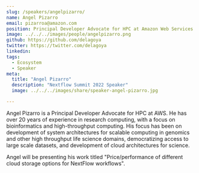 ```yaml
---
slug: /speakers/angelpizarro/
name: Angel Pizarro
email: pizarroa@amazon.com
position: Principal Developer Advocate for HPC at Amazon Web Services
image: ../../../images/people/angelpizarro.png
github: https://github.com/delagoya
twitter: https://twitter.com/delagoya
linkedin: 
tags:
  - Ecosystem
  - Speaker
meta:
  title: "Angel Pizarro"
  description: "Nextflow Summit 2022 Speaker"
  image: ../../../images/share/speaker-angel-pizarro.jpg

---
```


Angel Pizarro is a Principal Developer Advocate for HPC at AWS.  He has over 20 years of experience in research computing, with a focus on bioinformatics and high-throughput computing. His focus has been on development of system architectures for scalable computing in genomics and other high throughput life science domains, democratizing access to large scale datasets, and development of cloud architectures for science.

Angel will be presenting his work titled "Price/performance of different cloud storage options for NextFlow workflows".
